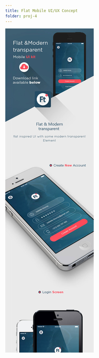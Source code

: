 ```yaml
---
title: Flat Mobile UI/UX Concept
folder: proj-4
---
```


![Flat Mobile UI/UX Concept](assets/img/work/proj-4/flatmobile-AyoubElred.jpg)